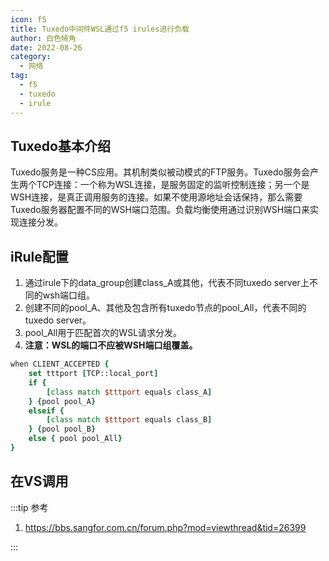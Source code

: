```yaml
---
icon: f5
title: Tuxedo中间件WSL通过f5 irules进行负载
author: 白色犄角
date: 2022-08-26
category:
  - 网络
tag:
  - f5
  - tuxedo
  - irule
---
```


## Tuxedo基本介绍 

​       Tuxedo服务是一种CS应用。其机制类似被动模式的FTP服务。Tuxedo服务会产生两个TCP连接：一个称为WSL连接，是服务固定的监听控制连接；另一个是WSH连接，是真正调用服务的连接。
​        如果不使用源地址会话保持，那么需要Tuxedo服务器配置不同的WSH端口范围。负载均衡使用通过识别WSH端口来实现连接分发。

## iRule配置

1. 通过irule下的data_group创建class_A或其他，代表不同tuxedo server上不同的wsh端口组。
2. 创建不同的pool_A、其他及包含所有tuxedo节点的pool_All，代表不同的tuxedo server。
3. pool_All用于匹配首次的WSL请求分发。
4. **注意：WSL的端口不应被WSH端口组覆盖。** 

```tcl
when CLIENT_ACCEPTED {
    set tttport [TCP::local_port]
    if {
        [class match $tttport equals class_A]
    } {pool pool_A}
    elseif {
        [class match $tttport equals class_B]
    } {pool pool_B}
    else { pool pool_All}
}
```

## 在VS调用

:::tip 参考

1. <https://bbs.sangfor.com.cn/forum.php?mod=viewthread&tid=26399>  

:::
